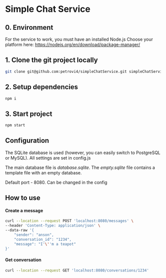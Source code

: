 # Simple Chat Service

## 0. Environment
For the service to work, you must have an installed Node.js
Choose your platform here: https://nodejs.org/en/download/package-manager/


## 1. Clone the git project locally
```bash
git clone git@github.com:petrovi4/simpleChatService.git simpleChatService && cd simpleChatService
```

## 2. Setup dependencies
```bash
npm i
```

## 3. Start project
```bash
npm start
```


## Configuration
The SQLite database is used (however, you can easily switch to PostgreSQL or MySQL). All settings are set in config.js

The main database file is *database.sqlite*. The *empty.sqlite* file contains a template file with an empty database.

Default port - 8080. Can be changed in the config



## How to use

#### Create a message
```bash
curl --location --request POST 'localhost:8080/messages' \
--header 'Content-Type: application/json' \
--data-raw '{
    "sender": "anson",
    "conversation_id": "1234",
    "message": "I'\''m a teapot"
}'
```

#### Get conversation
```bash
curl --location --request GET 'localhost:8080/conversations/1234'
```